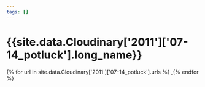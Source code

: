 ```yaml
---
tags: []
---
```

<div itemscope itemtype="http://schema.org/Photograph">
  <h1>{{site.data.Cloudinary['2011']['07-14_potluck'].long_name}}</h1>
  {% for url in site.data.Cloudinary['2011']['07-14_potluck'].urls %}
    <a itemprop="image" class="swipebox" title="" href="{{ site.cloudinary.baseurl }}/{{ url }}">
      <img alt="" itemprop="thumbnailUrl" src="{{ site.cloudinary.baseurl }}/h_150/{{ url }}" />
      <meta itemprop="isFamilyFriendly" content="true" />
    </a>
  {% endfor %}
</div>

